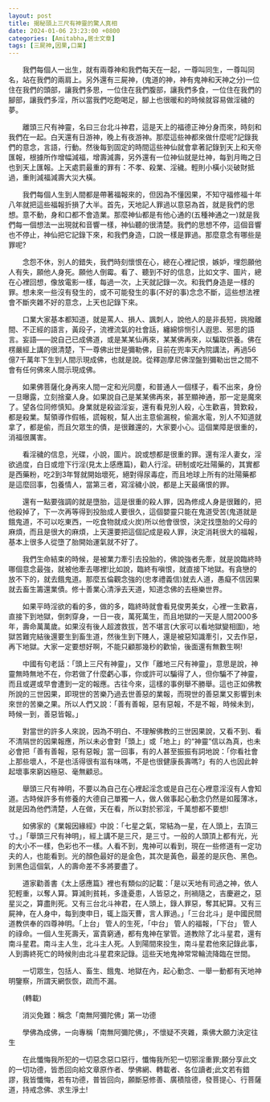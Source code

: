```yaml
---
layout: post
title: 揭秘頭上三尺有神靈的驚人真相
date: 2024-01-06 23:23:00 +0800
categories: [Amitabha,居士文章]
tags: [三屍神,因果,口業]
---
```


	
　　我們每個人一出生，就有兩尊神和我們每天在一起，一尊叫同生，一尊叫同名，站在我們的兩肩上。另外還有三屍神，(鬼道的神，神有鬼神和天神之分)一位住在我們的頭部，讓我們多思，一位住在我們腹部，讓我們多食，一位住在我們的腳部，讓我們多淫，所以當我們吃飽喝足，腳上也很暖和的時候就容易做淫穢的夢。        

　　離頭三尺有神靈，名曰三台北斗神君，這是天上的福德正神分身而來，時刻和我們在一起。白天還有日游神，晚上有夜游神。那麼這些神都來做什麼呢?記錄我們的意念，言語，行動。然後每到固定的時間這些神仙就會拿著記錄到天上和天帝匯報，根據所作增幅減福，增壽減壽，另外還有一位神仙就是灶神，每到月晦之日也到天上匯報。上天處罰最重的罪有：不孝、殺業、淫穢。輕則小橫小災破財抵過，重則減福減壽大災大橫。     

　　我們每個人生到人間都是帶著福報來的，但因為不懂因果，不知守福修福十年八年就把這些福報折損了大半。首先，天地記人罪過以意惡為首，就是我們的思想。意不動，身和口都不會造業。那麼神仙都是有他心通的(五種神通之一)就是我們每一個想法一出現就和音響一樣，神仙聽的很清楚。我們的思想不停，這個音響也不停止，神仙把它記錄下來，和我們身造，口說一樣是罪過。那麼意念有哪些是罪呢?     

　　念怨不休，別人的錯失，我們時刻懷恨在心，總在心裡記恨，嫉妒，埋怨願他人有失，願他人身死。願他人倒霉。看了、聽到不好的信息，比如文字、圖片，總在心裡回想，像放電影一樣，每過一次，上天就記錄一次。和我們身造是一樣的罪。想未來一些沒有發生的，或不可能發生的事(不好的事)念念不斷，這些想法裡會不斷夾雜不好的意念，上天也記錄下來。        

　　口業大家基本都知道，就是罵人、損人、諷刺人，說他人的是非長短，挑撥離間、不正經的語言，黃段子，流裡流氣的社會話，纏綿悱恻引人遐思、邪思的語言。妄語——說自己已成佛道，或是某某仙再來，某某佛再來，以騙取供養。佛在楞嚴經上講的很清楚，下一尊佛出世是彌勒佛，目前在兜率天內院講法，再過56億7千萬年下生到人間示現成佛，也就是說。從釋迦摩尼佛涅盤到彌勒出世之間不會有任何佛來人間示現成佛。     

　　如果佛菩薩化身再來人間一定和光同塵，和普通人一個樣子，看不出來，身份一旦曝露，立刻捨棄人身。如果說自己是某某佛再來，甚至顯神通，那一定是魔來了。望各位同修慎知。身業就是殺盜淫妄，還有看見別人殺，心生歡喜，贊歎殺，都是殺業。幫領導作假帳，謊報稅，幫人出主意偷漏稅，偷漏水電，別人不知道就拿了，都是偷，而且欠眾生的債，是很難還的，大家要小心。這個業障是很重的，消福很厲害。        

　　看淫穢的信息，光碟，小說，圖片。說或想都是很重的罪。還有淫人妻女，淫欲過度，白日或燈下行淫(見太上感應篇)，勸人行淫。研制或吃壯陽藥的，其實都是西藥粉，吃2到3年腎就開始壞死，絕對得尿毒症，而且地球上所有的壯陽藥都是這麼回事，包養情人，當第三者，寫淫穢小說，都是上天最痛恨的罪。      

　　還有一點要強調的就是墮胎，這是很重的殺人罪，因為修成人身是很難的，把他殺掉了，下一次再等得到投胎成人要很久，這個嬰靈只能在鬼道受苦(鬼道就是餓鬼道，不可以吃東西，一吃食物就成火炭)所以他會很恨，決定找墮胎的父母的麻煩，而且是很大的麻煩，上天還要把這個記成是殺人罪，決定消耗很大的福報，基本上很多人從墮了胎開始運氣就不好了。        

　　我們生命結束的時候，是被業力牽引去投胎的，佛說強者先牽，就是說臨終時哪個意念最強，就被他牽去哪裡!比如說，臨終有嗔恨，就直接下地獄。有貪戀的放不下的，就去餓鬼道。那麼五倫觀念強的(忠孝禮義信)就去人道，愚癡不信因果就去畜生籌還業債。修十善業心清淨去天道，知道念佛的去極樂世界。       

　　如果平時淫欲的看的多，做的多，臨終時就會看見俊男美女，心裡一生歡喜，直接下到地獄，倒刺穿身，一日一夜，萬死萬生，而且地獄的一天是人間2000多年，壽命萬萬歲。如果沒有後人超渡救拔，苦不堪言(大家可以看地獄變相圖)，地獄苦難完結後還要生到畜生道，然後生到下賤人，還是被惡知識牽引，又去作惡，再下地獄。大家一定要想好啊，不能只顧那幾秒的歡愉，後面還有無數生啊!       

　　中國有句老話：「頭上三尺有神靈」，又作「離地三尺有神靈」，意思是說，神靈無時無地不在，你若做了什麼虧心事，你或許可以騙得了人，但你騙不了神靈，而且或遲或早會遭到一定的報應。古往今來，這樣的事例舉不勝舉。這也正如佛教所說的三世因果，即現世的苦樂乃過去世善惡的業報，而現世的善惡業又影響到未來世的苦樂之果。所以人們又說：「善有善報，惡有惡報，不是不報，時候未到，時候一到，善惡皆報。」     

　　對當世的許多人來說，因為不明白、不理解佛教的三世因果說，又看不到、看不清隔世的因果報應，所以未必會對「頭上」或「地上」的“神靈”信以為真，也未必會把「善有善報，惡有惡報」當一回事，有的人甚至振振有詞地說：「你看社會上那些壞人，不是也活得很有滋有味嗎，不是也很健康長壽嗎?」有的人也因此幹起壞事來窮凶極惡、毫無顧忌。     

　　舉頭三尺有神明，不要以為自己在心裡起淫念或是自己在心裡意淫沒有人會知道。古時候許多有修養的大德自己單獨一人，做人做事起心動念仍然是如履薄冰，就是因為他們清楚，人在做，天在看，所以對於邪淫，千萬想都不要想!     

　　如佛家的《業報因緣經》中說：「七星之氣，常結為一星，在人頭上，去頂三寸。」「舉頭三尺有神明」，經上講不是三尺，是三寸。一般的人頭頂上都有光，光的大小不一樣，色彩也不一樣。人看不到，鬼神可以看到，現在一些修道有一定功夫的人，也能看到。光的顏色最好的是金色，其次是黃色，最差的是灰色、黑色。到黑色這個氣，人的壽命差不多將要盡了。        

　　道家勸善書《太上感應篇》裡也有類似的記載：「是以天地有司過之神，依人犯輕重，以奪人算。算減則貧耗，多逢憂患，人皆惡之，刑禍隨之，吉慶避之，惡星災之，算盡則死。又有三台北斗神君，在人頭上，錄人罪惡，奪其紀算。又有三屍神，在人身中，每到庚申日，辄上詣天曹，言人罪過。」「三台北斗」是中國民間道教供奉的四尊神明。「上台」 管人的生死，「中台」 管人的福報，「下台」 管人的祿命。一個人生死壽夭，富貴窮通，都有鬼神在掌管。道教除了北斗星君，還有南斗星君。南斗主人生，北斗主人死。人到陽間來投生，南斗星君他來記錄此事，人到壽終死亡的時候則由北斗星君來記錄。這些天地鬼神常常輪流降臨在世間。     

　　一切眾生，包括人、畜生、餓鬼、地獄在內，起心動念、一舉一動都有天地神明鑒察，所謂天網恢恢，疏而不漏。        

 

　　(轉載)

　　消災免難：稱念「南無阿彌陀佛」第一功德

　　學佛為成佛，一向專稱「南無阿彌陀佛」，不懷疑不夾雜，乘佛大願力決定往生

　　在此懺悔我所犯的一切惡念惡口惡行，懺悔我所犯一切邪淫重罪;願分享此文的一切功德，皆悉回向給文章原作者、學佛網、轉載者、各位讀者;此文若有錯謬，我皆懺悔，若有功德，普皆回向，願斷惡修善、廣積陰德，發菩提心、行菩薩道，持戒念佛、求生淨土!

